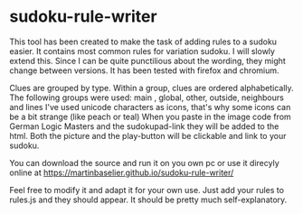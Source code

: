 # sudoku-rule-writer

This tool has been created to make the task of adding rules to a sudoku easier. It contains most common rules for variation sudoku. I will slowly extend this. Since I can be quite punctilious about the wording, they might change between versions. It has been tested with firefox and chromium. 

Clues are grouped by type. Within a group, clues are ordered alphabetically. The following groups were used: main , global, other, outside, neighbours and lines
I've used unicode characters as icons, that's why some icons can be a bit strange (like peach or teal)
When you paste in the image code from German Logic Masters and the sudokupad-link they will be added to the html. Both the picture and the play-button will be clickable and link to your sudoku.

You can download the source and run it on you own pc or use it direcyly online at https://martinbaselier.github.io/sudoku-rule-writer/

Feel free to modify it and adapt it for your own use. Just add your rules to rules.js and they should appear. It should be pretty much self-explanatory.
